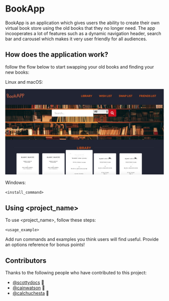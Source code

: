 # BookApp


BookApp is an application which gives users the ability to create their own virtual book store using the old  books that they no longer need. The app incooperates a lot of features such as a dynamic navigation header, search bar and carousel which makes it very user friendly for all audiences. 


## How does the application work? 

 follow the flow below to start swapping your old books and finding your new books:

Linux and macOS:

![Alt text](Assets/Readme_images/C8CBFA29-DCE1-4FC7-874F-A7DD9F9E4BDE.jpeg "Title")


Windows:
```
<install_command>
```
## Using <project_name>

To use <project_name>, follow these steps:

```
<usage_example>
```

Add run commands and examples you think users will find useful. Provide an options reference for bonus points!

## Contributors

Thanks to the following people who have contributed to this project:

* [@scottydocs](https://github.com/scottydocs) 📖
* [@cainwatson](https://github.com/cainwatson) 🐛
* [@calchuchesta](https://github.com/calchuchesta) 🐛
